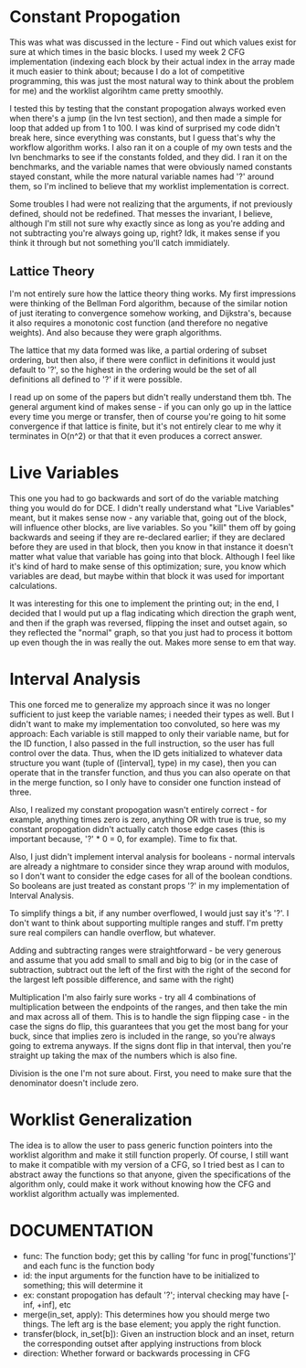 # Constant Propogation
This was what was discussed in the lecture - Find out which values exist for sure at which times in the basic blocks. I used my week 2 CFG implementation (indexing each block by their actual index in the array made it much easier to think about; because I do a lot of competitive programming, this was just the most natural way to think about the problem for me) and the worklist algorihtm came pretty smoothly.

I tested this by testing that the constant propogation always worked even when there's a jump (in the lvn test section), and then made a simple for loop that added up from 1 to 100. I was kind of surprised my code didn't break here, since everything was constants, but I guess that's why the workflow algorithm works. I also ran it on a couple of my own tests and the lvn benchmarks to see if the constants folded, and they did. I ran it on the benchmarks, and the variable names that were obviously named constants stayed constant, while the more natural variable names had '?' around them, so I'm inclined to believe that my worklist implementation is correct.

Some troubles I had were not realizing that the arguments, if not previously defined, should not be redefined. That messes the invariant, I believe, although I'm still not sure why exactly since as long as you're adding and not subtracting you're always going up, right? Idk, it makes sense if you think it through but not something you'll catch immidiately.

## Lattice Theory

I'm not entirely sure how the lattice theory thing works. My first impressions were thinking of the Bellman Ford algorithm, because of the similar notion of just iterating to convergence somehow working, and Dijkstra's, because it also requires a monotonic cost function (and therefore no negative weights). And also because they were graph algorithms.

The lattice that my data formed was like, a partial ordering of subset ordering, but then also, if there were conflict in definitions it would just default to '?', so the highest in the ordering would be the set of all definitions all defined to '?' if it were possible.

I read up on some of the papers but didn't really understand them tbh. The general argument kind of makes sense - if you can only go up in the lattice every time you merge or transfer, then of course you're going to hit some convergence if that lattice is finite, but it's not entirely clear to me why it terminates in O(n^2) or that that it even produces a correct answer.

# Live Variables

This one you had to go backwards and sort of do the variable matching thing you would do for DCE. I didn't really understand what "Live Variables" meant, but it makes sense now - any variable that, going out of the block, will influence other blocks, are live variables. So you "kill" them off by going backwards and seeing if they are re-declared earlier; if they are declared before they are used in that block, then you know in that instance it doesn't matter what value that variable has going into that block. Although I feel like it's kind of hard to make sense of this optimization; sure, you know which variables are dead, but maybe within that block it was used for important calculations.

It was interesting for this one to implement the printing out; in the end, I decided that I would put up a flag indicating which direction the graph went, and then if the graph was reversed, flipping the inset and outset again, so they reflected the "normal" graph, so that you just had to process it bottom up even though the in was really the out. Makes more sense to em that way.

# Interval Analysis

This one forced me to generalize my approach since it was no longer sufficient to just keep the variable names; i needed their types as well. But I didn't want to make my implementation too convoluted, so here was my approach: Each variable is still mapped to only their variable name, but for the ID function, I also passed in the full instruction, so the user has full control over the data. Thus, when the ID gets initialized to whatever data structure you want (tuple of ([interval], type) in my case), then you can operate that in the transfer function, and thus you can also operate on that in the merge function, so I only have to consider one function instead of three.

Also, I realized my constant propogation wasn't entirely correct - for example, anything times zero is zero, anything OR with true is true, so my constant propogation didn't actually catch those edge cases (this is important because, '?' * 0 = 0, for example). Time to fix that.

Also, I just didn't implement interval analysis for booleans - normal intervals are already a nightmare to consider since they wrap around with modulos, so I don't want to consider the edge cases for all of the boolean condtions. So booleans are just treated as constant props '?' in my implementation of Interval Analysis.

To simplify things a bit, if any number overflowed, I would just say it's '?'. I don't want to think about supporting multiple ranges and stuff. I'm pretty sure real compilers can handle overflow, but whatever. 

Adding and subtracting ranges were straightforward - be very generous and assume that you add small to small and big to big (or in the case of subtraction, subtract out the left of the first with the right of the second for the largest left possible difference, and same with the right)

Multiplication I'm also fairly sure works - try all 4 combinations of multiplication between the endpoints of the ranges, and then take the min and max across all of them. This is to handle the sign flipping case - in the case the signs do flip, this guarantees that you get the most bang for your buck, since that implies zero is included in the range, so you're always going to extrema anyways. If the signs dont flip in that interval, then you're straight up taking the max of the numbers which is also fine.

Division is the one I'm not sure about. First, you need to make sure that the denominator doesn't include zero.

# Worklist Generalization

The idea is to allow the user to pass generic function pointers into the worklist algorithm and make it still function properly. Of course, I still want to make it compatible with my version of a CFG, so I tried best as I can to abstract away the functions so that anyone, given the specifications of the algorithm only, could make it work without knowing how the CFG and worklist algorithm actually was implemented.

# DOCUMENTATION

- func: The function body; get this by calling 'for func in prog['functions']' and each func is the function body
- id: the input arguments for the function have to be initialized to something; this will determine it
- ex: constant propogation has default '?'; interval checking may have [-inf, +inf], etc
- merge(in_set, apply): This determines how you should merge two things. The left arg is the base element; you apply the right function.
- transfer(block, in_set[b]): Given an instruction block and an inset, return the corresponding outset after applying instructions from block
- direction: Whether forward or backwards processing in CFG

